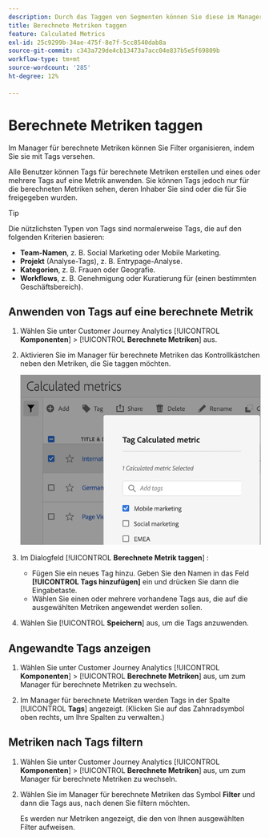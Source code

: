 ```yaml
---
description: Durch das Taggen von Segmenten können Sie diese im Manager für berechnete Metriken organisieren.
title: Berechnete Metriken taggen
feature: Calculated Metrics
exl-id: 25c9299b-34ae-475f-8e7f-5cc8540dab8a
source-git-commit: c343a729de4cb13473a7acc04e837b5e5f69809b
workflow-type: tm+mt
source-wordcount: '285'
ht-degree: 12%

---
```


# Berechnete Metriken taggen

Im Manager für berechnete Metriken können Sie Filter organisieren, indem Sie sie mit Tags versehen.

Alle Benutzer können Tags für berechnete Metriken erstellen und eines oder mehrere Tags auf eine Metrik anwenden. Sie können Tags jedoch nur für die berechneten Metriken sehen, deren Inhaber Sie sind oder die für Sie freigegeben wurden.

>[!TIP]
>
>Die nützlichsten Typen von Tags sind normalerweise Tags, die auf den folgenden Kriterien basieren:
>
>* **Team-Namen**, z. B. Social Marketing oder Mobile Marketing.
>* **Projekt** (Analyse-Tags), z. B. Entrypage-Analyse.
>* **Kategorien**, z. B. Frauen oder Geografie.
>* **Workflows**, z. B. Genehmigung oder Kuratierung für (einen bestimmten Geschäftsbereich).

## Anwenden von Tags auf eine berechnete Metrik

1. Wählen Sie unter Customer Journey Analytics [!UICONTROL **Komponenten**] > [!UICONTROL **Berechnete Metriken**] aus.

1. Aktivieren Sie im Manager für berechnete Metriken das Kontrollkästchen neben den Metriken, die Sie taggen möchten.

   ![Taggen Sie die Liste der berechneten Metriken mit ausgewähltem Mobile Marketing.](assets/cm_add_tags.png)

1. Im Dialogfeld [!UICONTROL **Berechnete Metrik taggen**] :

   * Fügen Sie ein neues Tag hinzu. Geben Sie den Namen in das Feld **[!UICONTROL Tags hinzufügen]** ein und drücken Sie dann die Eingabetaste.
   * Wählen Sie einen oder mehrere vorhandene Tags aus, die auf die ausgewählten Metriken angewendet werden sollen.

1. Wählen Sie [!UICONTROL **Speichern**] aus, um die Tags anzuwenden.

## Angewandte Tags anzeigen

1. Wählen Sie unter Customer Journey Analytics [!UICONTROL **Komponenten**] > [!UICONTROL **Berechnete Metriken**] aus, um zum Manager für berechnete Metriken zu wechseln.

1. Im Manager für berechnete Metriken werden Tags in der Spalte [!UICONTROL **Tags**] angezeigt. (Klicken Sie auf das Zahnradsymbol oben rechts, um Ihre Spalten zu verwalten.)

## Metriken nach Tags filtern

1. Wählen Sie unter Customer Journey Analytics [!UICONTROL **Komponenten**] > [!UICONTROL **Berechnete Metriken**] aus, um zum Manager für berechnete Metriken zu wechseln.

1. Wählen Sie im Manager für berechnete Metriken das Symbol **Filter** und dann die Tags aus, nach denen Sie filtern möchten.

   Es werden nur Metriken angezeigt, die den von Ihnen ausgewählten Filter aufweisen.

